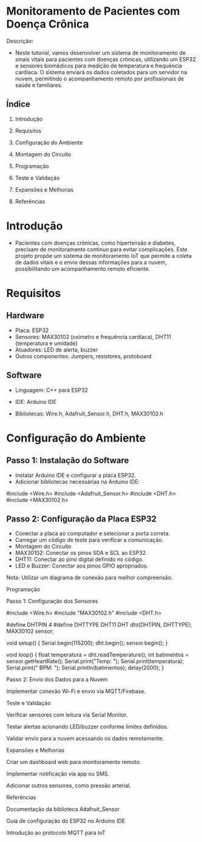 # Monitoramento de Pacientes com Doença Crônica

Descrição:
* Neste tutorial, vamos desenvolver um sistema de monitoramento de sinais vitais para pacientes com doenças crônicas, utilizando um ESP32 e sensores biomédicos para medição de temperatura e frequência cardíaca. O sistema enviará os dados coletados para um servidor na nuvem, permitindo o acompanhamento remoto por profissionais de saúde e familiares.

## Índice

1. Introdução

2. Requisitos

3. Configuração do Ambiente

4. Montagem do Circuito

5. Programação

6. Teste e Validação

7. Expansões e Melhorias

8. Referências

# Introdução

* Pacientes com doenças crônicas, como hipertensão e diabetes, precisam de monitoramento contínuo para evitar complicações. Este projeto propõe um sistema de monitoramento IoT que permite a coleta de dados vitais e o envio dessas informações para a nuvem, possibilitando um acompanhamento remoto eficiente.

# Requisitos

## Hardware

* Placa: ESP32
* Sensores: MAX30102 (oxímetro e frequência cardíaca), DHT11 (temperatura e umidade)
* Atuadores: LED de alerta, buzzer
* Outros componentes: Jumpers, resistores, protoboard

## Software
* Linguagem: C++ para ESP32
* IDE: Arduino IDE

* Bibliotecas: Wire.h, Adafruit_Sensor.h, DHT.h, MAX30102.h

# Configuração do Ambiente

## Passo 1: Instalação do Software

* Instalar Arduino IDE e configurar a placa ESP32.
* Adicionar bibliotecas necessárias na Arduino IDE:

#include <Wire.h>
#include <Adafruit_Sensor.h>
#include <DHT.h>
#include <MAX30102.h>

## Passo 2: Configuração da Placa ESP32

* Conectar a placa ao computador e selecionar a porta correta.
* Carregar um código de teste para verificar a comunicação.
* Montagem do Circuito
* MAX30102: Conectar os pinos SDA e SCL ao ESP32.
* DHT11: Conectar ao pino digital definido no código.
* LED e Buzzer: Conectar aos pinos GPIO apropriados.

Nota: Utilizar um diagrama de conexão para melhor compreensão.

Programação

Passo 1: Configuração dos Sensores

#include <Wire.h>
#include "MAX30102.h"
#include <DHT.h>

#define DHTPIN 4
#define DHTTYPE DHT11
DHT dht(DHTPIN, DHTTYPE);
MAX30102 sensor;

void setup() {
  Serial.begin(115200);
  dht.begin();
  sensor.begin();
}

void loop() {
  float temperatura = dht.readTemperature();
  int batimentos = sensor.getHeartRate();
  Serial.print("Temp: "); Serial.print(temperatura);
  Serial.print(" BPM: "); Serial.println(batimentos);
  delay(2000);
}

Passo 2: Envio dos Dados para a Nuvem

Implementar conexão Wi-Fi e envio via MQTT/Firebase.

Teste e Validação

Verificar sensores com leitura via Serial Monitor.

Testar alertas acionando LED/buzzer conforme limites definidos.

Validar envio para a nuvem acessando os dados remotamente.

Expansões e Melhorias

Criar um dashboard web para monitoramento remoto.

Implementar notificação via app ou SMS.

Adicionar outros sensores, como pressão arterial.

Referências

Documentação da biblioteca Adafruit_Sensor

Guia de configuração do ESP32 no Arduino IDE

Introdução ao protocolo MQTT para IoT

